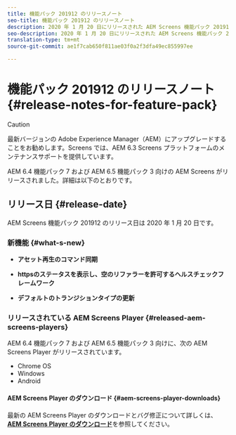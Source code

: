 ```yaml
---
title: 機能パック 201912 のリリースノート
seo-title: 機能パック 201912 のリリースノート
description: 2020 年 1 月 20 日にリリースされた AEM Screens 機能パック 201912 について説明します。
seo-description: 2020 年 1 月 20 日にリリースされた AEM Screens 機能パック 201912 について説明します。
translation-type: tm+mt
source-git-commit: ae1f7cab650f811ae03f0a2f3dfa49ec855997ee

---
```



# 機能パック 201912 のリリースノート{#release-notes-for-feature-pack}

>[!CAUTION]
>
>最新バージョンの Adobe Experience Manager（AEM）にアップグレードすることをお勧めします。Screens では、AEM 6.3 Screens プラットフォームのメンテナンスサポートを提供しています。

AEM 6.4 機能パック 7 および AEM 6.5 機能パック 3 向けの AEM Screens がリリースされました。詳細は以下のとおりです。

## リリース日 {#release-date}

AEM Screens 機能パック 201912 のリリース日は 2020 年 1 月 20 日です。

### 新機能 {#what-s-new}

* **アセット再生のコマンド同期**


* **httpsのステータスを表示し、空のリファラーを許可するヘルスチェックフレームワーク**



* **デフォルトのトランジションタイプの更新**



### リリースされている AEM Screens Player {#released-aem-screens-players}

AEM 6.4 機能パック 7 および AEM 6.5 機能パック 3 向けに、次の AEM Screens Player がリリースされています。

* Chrome OS
* Windows
* Android

#### AEM Screens Player のダウンロード {#aem-screens-player-downloads}

最新の AEM Screens Player のダウンロードとバグ修正について詳しくは、[**AEM Screens Player のダウンロード&#x200B;**](https://download.macromedia.com/screens/)を参照してください。
